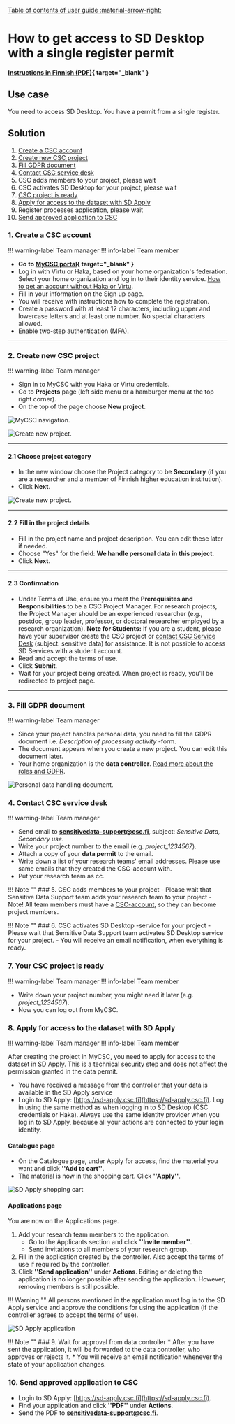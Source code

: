 [Table of contents of user guide :material-arrow-right:](sd-services-toc.md)

# How to get access to SD Desktop with a single register permit

**[Instructions in Finnish (PDF)](https://a3s.fi/docs-files/sensitive-data/PDF_instructions/SD_toisiolaki_yksittainenRekisteri.pdf){ target="_blank" }**

## Use case

You need to access SD Desktop. You have a permit from a single register.

## Solution

1. [Create a CSC account](#1-create-a-csc-account) 
2. [Create new CSC project](#2-create-new-csc-project)
3. [Fill GDPR document](#3-fill-gdpr-document)
4. [Contact CSC service desk](#4-contact-csc-service-desk)
5. CSC adds members to your project, please wait
6. CSC activates SD Desktop for your project, please wait
7. [CSC project is ready](#7-your-csc-project-is-ready)
8. [Apply for access to the dataset with SD Apply](#8-apply-for-access-to-the-dataset-with-sd-apply)
9. Register processes application, please wait
10. [Send approved application to CSC](#10-send-approved-application-to-csc)


### 1. Create a CSC account

!!! warning-label
    Team manager
!!! info-label
    Team member

- **Go to [MyCSC portal](https://my.csc.fi){ target="_blank" }**
- Log in with Virtu or Haka, based on your home organization's federation. Select your home organization and log in to their identity service. [How to get an account without Haka or Virtu](../../accounts/how-to-create-new-user-account.md#getting-an-account-without-haka-or-virtu).
- Fill in your information on the Sign up page.
- You will receive with instructions how to complete the registration. 
- Create a password with at least 12 characters, including upper and lowercase letters and at least one number. No special characters allowed.
- Enable two-step authentication (MFA). 

---

### 2. Create new CSC project

!!! warning-label
    Team manager

- Sign in to MyCSC with you Haka or Virtu credentials.
- Go to **Projects** page (left side menu or a hamburger menu at the top right corner).
- On the top of the page choose **New project**. 

![MyCSC navigation.](https://a3s.fi/docs-files/sensitive-data/MyCSC/MyCSC_NewProject_Create1_1025.png)

![Create new project.](https://a3s.fi/docs-files/sensitive-data/MyCSC/MyCSC_NewProject_Create3_1025.png)

---

#### 2.1 Choose project category
- In the new window choose the Project category to be **Secondary** (if you are a researcher and a member of Finnish higher education institution).
- Click **Next**.

![Create new project.](https://a3s.fi/docs-files/sensitive-data/MyCSC/MyCSC_NewProject_Secondary_1025.png)

---

#### 2.2 Fill in the project details
- Fill in the project name and project description. You can edit these later if needed.
- Choose "Yes" for the field: **We handle personal data in this project**.
- Click **Next**.

---
#### 2.3 Confirmation

- Under Terms of Use, ensure you meet the **Prerequisites and Responsibilities** to be a CSC Project Manager. For research projects, the Project Manager should be an experienced researcher (e.g., postdoc, group leader, professor, or doctoral researcher employed by a research organization). **Note for Students:** If you are a student, please have your supervisor create the CSC project or [contact CSC Service Desk](../../support/contact.md) (subject: sensitive data) for assistance. It is not possible to access SD Services with a student account.
- Read and accept the terms of use.
- Click **Submit**. 
- Wait for your project being created. When project is ready, you'll be redirected to project page.

---

### 3. Fill GDPR document

!!! warning-label
    Team manager

- Since your project handles personal data, you need to fill the GDPR document i.e. *Description of processing activity* -form.
- The document appears when you create a new project. You can edit this document later.
- Your home organization is the **data controller**. [Read more about the roles and GDPR](../../support/faq/sensitive-data-legal.md#what-are-the-roles-of-csc-and-its-service-users-under-gdpr).

![Personal data handling document.](https://a3s.fi/docs-files/sensitive-data/MyCSC/MyCSC_Description.png)

### 4. Contact CSC service desk

!!! warning-label
    Team manager

- Send email to **sensitivedata-support@csc.fi**, subject: *Sensitive Data, Secondary use*.
- Write your project number to the email (e.g. *project_1234567*).
- Attach a copy of your **data permit** to the email.
- Write down a list of your research teams' email addresses. Please use same emails that they created the CSC-account with.
- Put your research team as cc.

!!! Note ""
    ### 5. CSC adds members to your project
    - Please wait that Sensitive Data Support team adds your research team to your project
    - Note! All team members must have a [CSC-account](#1-create-a-csc-account), so they can become project members.

!!! Note ""
    ### 6. CSC activates SD Desktop -service for your project
    - Please wait that Sensitive Data Support team activates SD Desktop service for your project.
    - You will receive an email notification, when everything is ready.


### 7. Your CSC project is ready

!!! warning-label
    Team manager
!!! info-label
    Team member
    
- Write down your project number, you might need it later (e.g. *project_1234567*).
- Now you can log out from MyCSC.

### 8. Apply for access to the dataset with SD Apply

!!! warning-label
    Team manager
!!! info-label
    Team member

After creating the project in MyCSC, you need to apply for access to the dataset in SD Apply. This is a technical security step and does not affect the permission granted in the data permit.

* You have received a message from the controller that your data is available in the SD Apply service
* Login to SD Apply: [https://sd-apply.csc.fi](https://sd-apply.csc.fi). Log in using the same method as when logging in to SD Desktop (CSC credentials or Haka). Always use the same identity provider when you log in to SD Apply, because all your actions are connected to your login identity.

#### Catalogue page
* On the Catalogue page, under Apply for access, find the material you want and click **''Add to cart''**. 
* The material is now in the shopping cart. Click **''Apply''**.

![SD Apply shopping cart](https://a3s.fi/docs-files/sensitive-data/SD_Apply/SD-Apply_ShoppingCart.png)

#### Applications page
You are now on the Applications page.

1. Add your research team members to the application.
    * Go to the Applicants section and click **''Invite member''**. 
    * Send invitations to all members of your research group.
2. Fill in the application created by the controller. Also accept the terms of use if required by the controller.
3. Click **''Send application''** under **Actions**. Editing or deleting the application is no longer possible after sending the application. However, removing members is still possible.

!!! Warning ""
    All persons mentioned in the application must log in to the SD Apply service and approve the conditions for using the application (if the controller agrees to accept the terms of use).

![SD Apply application](https://a3s.fi/docs-files/sensitive-data/SD_Apply/SD-Apply_Application.png)

!!! Note ""
    ### 9. Wait for approval from data controller
    * After you have sent the application, it will be forwarded to the data controller, who approves or rejects it. 
    * You will receive an email notification whenever the state of your application changes.

### 10. Send approved application to CSC

* Login to SD Apply: [https://sd-apply.csc.fi](https://sd-apply.csc.fi).
* Find your application and click **''PDF''** under **Actions**.
* Send the PDF to **sensitivedata-support@csc.fi**.
